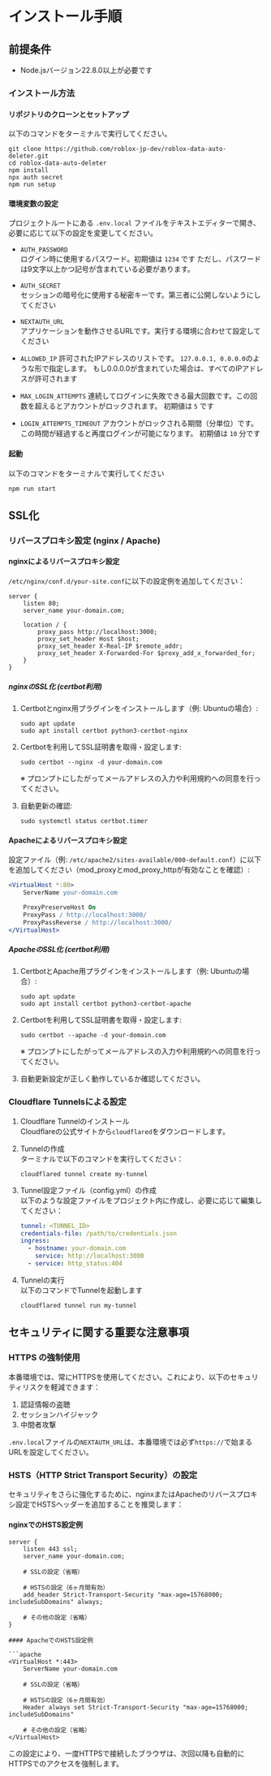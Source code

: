 # インストール手順

## 前提条件

- Node.jsバージョン22.8.0以上が必要です

### インストール方法

#### リポジトリのクローンとセットアップ

以下のコマンドをターミナルで実行してください。

```shell
git clone https://github.com/roblox-jp-dev/roblox-data-auto-deleter.git
cd roblox-data-auto-deleter
npm install
npx auth secret
npm run setup
```

#### 環境変数の設定

プロジェクトルートにある `.env.local` ファイルをテキストエディターで開き、必要に応じて以下の設定を変更してください。

- `AUTH_PASSWORD`  
   ログイン時に使用するパスワード。初期値は `1234` です
   ただし、パスワードは9文字以上かつ記号が含まれている必要があります。

- `AUTH_SECRET`  
   セッションの暗号化に使用する秘密キーです。第三者に公開しないようにしてください

- `NEXTAUTH_URL`  
   アプリケーションを動作させるURLです。実行する環境に合わせて設定してください

- `ALLOWED_IP`
   許可されたIPアドレスのリストです。
   ```127.0.0.1, 0.0.0.0```のような形で指定します。
   もし0.0.0.0が含まれていた場合は、すべてのIPアドレスが許可されます

- `MAX_LOGIN_ATTEMPTS`
   連続してログインに失敗できる最大回数です。この回数を超えるとアカウントがロックされます。
   初期値は `5` です

- `LOGIN_ATTEMPTS_TIMEOUT`
   アカウントがロックされる期間（分単位）です。この時間が経過すると再度ログインが可能になります。
   初期値は `10` 分です

#### 起動

以下のコマンドをターミナルで実行してください

```shell
npm run start
```

## SSL化

### リバースプロキシ設定 (nginx / Apache)

#### nginxによるリバースプロキシ設定

`/etc/nginx/conf.d/your-site.conf`に以下の設定例を追加してください：

```nginx
server {
    listen 80;
    server_name your-domain.com;
    
    location / {
        proxy_pass http://localhost:3000;
        proxy_set_header Host $host;
        proxy_set_header X-Real-IP $remote_addr;
        proxy_set_header X-Forwarded-For $proxy_add_x_forwarded_for;
    }
}
```

##### nginxのSSL化 (certbot利用)

1. Certbotとnginx用プラグインをインストールします（例: Ubuntuの場合）:

   ```shell
   sudo apt update
   sudo apt install certbot python3-certbot-nginx
   ```

2. Certbotを利用してSSL証明書を取得・設定します:

   ```shell
   sudo certbot --nginx -d your-domain.com
   ```

   ※ プロンプトにしたがってメールアドレスの入力や利用規約への同意を行ってください。

3. 自動更新の確認:

   ```shell
   sudo systemctl status certbot.timer
   ```

#### Apacheによるリバースプロキシ設定

設定ファイル（例: `/etc/apache2/sites-available/000-default.conf`）に以下を追加してください（mod_proxyとmod_proxy_httpが有効なことを確認）:

```apache
<VirtualHost *:80>
    ServerName your-domain.com

    ProxyPreserveHost On
    ProxyPass / http://localhost:3000/
    ProxyPassReverse / http://localhost:3000/
</VirtualHost>
```

##### ApacheのSSL化 (certbot利用)

1. CertbotとApache用プラグインをインストールします（例: Ubuntuの場合）:

   ```shell
   sudo apt update
   sudo apt install certbot python3-certbot-apache
   ```

2. Certbotを利用してSSL証明書を取得・設定します:

   ```shell
   sudo certbot --apache -d your-domain.com
   ```

   ※ プロンプトにしたがってメールアドレスの入力や利用規約への同意を行ってください。

3. 自動更新設定が正しく動作しているか確認してください。

### Cloudflare Tunnelsによる設定

1. Cloudflare Tunnelのインストール  
   Cloudflareの公式サイトから`cloudflared`をダウンロードします。

2. Tunnelの作成  
   ターミナルで以下のコマンドを実行してください：

   ```shell
   cloudflared tunnel create my-tunnel
   ```

3. Tunnel設定ファイル（config.yml）の作成  
   以下のような設定ファイルをプロジェクト内に作成し、必要に応じて編集してください：

   ```yaml
   tunnel: <TUNNEL_ID>
   credentials-file: /path/to/credentials.json
   ingress:
     - hostname: your-domain.com
       service: http://localhost:3000
     - service: http_status:404
   ```

4. Tunnelの実行  
   以下のコマンドでTunnelを起動します

   ```shell
   cloudflared tunnel run my-tunnel
   ```

## セキュリティに関する重要な注意事項

### HTTPS の強制使用

本番環境では、常にHTTPSを使用してください。これにより、以下のセキュリティリスクを軽減できます：

1. 認証情報の盗聴
2. セッションハイジャック
3. 中間者攻撃

`.env.local`ファイルの`NEXTAUTH_URL`は、本番環境では必ず`https://`で始まるURLを設定してください。

### HSTS（HTTP Strict Transport Security）の設定

セキュリティをさらに強化するために、nginxまたはApacheのリバースプロキシ設定でHSTSヘッダーを追加することを推奨します：

#### nginxでのHSTS設定例

```nginx
server {
    listen 443 ssl;
    server_name your-domain.com;
    
    # SSLの設定（省略）
    
    # HSTSの設定（6ヶ月間有効）
    add_header Strict-Transport-Security "max-age=15768000; includeSubDomains" always;
    
    # その他の設定（省略）
}

#### ApacheでのHSTS設定例

```apache
<VirtualHost *:443>
    ServerName your-domain.com
    
    # SSLの設定（省略）
    
    # HSTSの設定（6ヶ月間有効）
    Header always set Strict-Transport-Security "max-age=15768000; includeSubDomains"
    
    # その他の設定（省略）
</VirtualHost>
```

この設定により、一度HTTPSで接続したブラウザは、次回以降も自動的にHTTPSでのアクセスを強制します。
